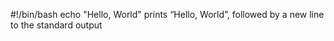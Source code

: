 #!/bin/bash
echo "Hello, World" prints “Hello, World”, followed by a new line to the standard output
